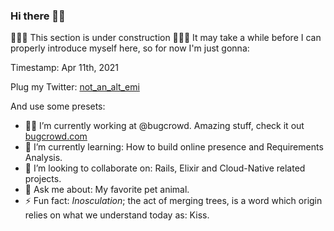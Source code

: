 ### Hi there 👏🗿

🚧🚧🚧 This section is under construction 🚧🚧🚧
It may take a while before I can properly introduce myself here, so for now I'm just gonna:

Timestamp: Apr 11th, 2021

Plug my Twitter: [not_an_alt_emi](https://twitter.com/notanaltemi)

And use some presets:

- 👨‍💻 I’m currently working at @bugcrowd. Amazing stuff, check it out [bugcrowd.com](https://youtu.be/dQw4w9WgXcQ)
- 🌱 I’m currently learning: How to build online presence and Requirements Analysis.
- 👯 I’m looking to collaborate on: Rails, Elixir and Cloud-Native related projects.
- 💬 Ask me about: My favorite pet animal.
- ⚡ Fun fact: _Inosculation_; the act of merging trees, is a word which origin relies on what we understand today as: Kiss.
